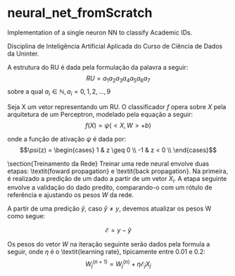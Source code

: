 # neural_net_fromScratch
Implementation of a single neuron NN to classify Academic IDs. 

Disciplina de Inteligência Artificial Aplicada do Curso de Ciência de Dados da Uninter. 


A estrutura do RU é dada pela formulação da palavra a seguir: 
$$RU = a_1 a_2 a_3 a_4 a_5 a_6 a_7$$
sobre a qual $a_i \in \mathbb{N}, a_i = 0, 1, 2, \ldots , 9$

Seja X um vetor representando um RU. O classificador $f$ opera sobre $X$ pela arquitetura de um Perceptron, modelado pela equação a seguir: 
$$f(X) = \psi(<X, W> + b)$$

onde a função de ativação $\psi$ é dada por:  
$$\psi(z) = 
	\begin{cases}
		1  & z \geq 0 \\
		-1 & z < 0    \\
	\end{cases}$$

\section{Treinamento da Rede}
Treinar uma rede neural envolve duas etapas: \textit{foward propagation} e \textit{back propagation}. Na primeira, é realizado a predição de um dado a partir de um vetor $X_i$. A etapa seguinte envolve a validação do dado predito, comparando-o com um rótulo de referência e ajustando os pesos $W$ da rede. 

A partir de uma predição $\hat{y}$, caso $\hat{y} \neq y$, devemos atualizar os pesos W como segue: 

$$\mathcal{E} = y - \hat{y}$$

Os pesos do vetor $W$ na iteração seguinte serão dados pela formula a seguir, onde $\eta$ é o \textit{learning rate}, tipicamente entre 0.01 e 0.2: 
$$W_j^{(n+1)} = W_j^{(n)} + \eta\mathcal{E}_jX_j$$